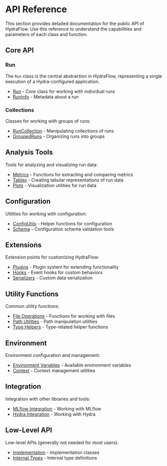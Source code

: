 # API Reference

This section provides detailed documentation for the public API of HydraFlow.
Use this reference to understand the capabilities and parameters of each
class and function.

## Core API

### Run

The `Run` class is the central abstraction in HydraFlow, representing a
single execution of a Hydra-configured application.

- [Run](./run.md) - Core class for working with individual runs
- [RunInfo](./run_info.md) - Metadata about a run

### Collections

Classes for working with groups of runs:

- [RunCollection](./run_collection.md) - Manipulating collections of runs
- [GroupedRuns](./grouped_runs.md) - Organizing runs into groups

## Analysis Tools

Tools for analyzing and visualizing run data:

- [Metrics](./metrics.md) - Functions for extracting and comparing metrics
- [Tables](./tables.md) - Creating tabular representations of run data
- [Plots](./plots.md) - Visualization utilities for run data

## Configuration

Utilities for working with configuration:

- [ConfigUtils](./config_utils.md) - Helper functions for configuration
- [Schema](./schema.md) - Configuration schema validation tools

## Extensions

Extension points for customizing HydraFlow:

- [Plugins](./plugins.md) - Plugin system for extending functionality
- [Hooks](./hooks.md) - Event hooks for custom behaviors
- [Serializers](./serializers.md) - Custom data serialization

## Utility Functions

Common utility functions:

- [File Operations](./file_ops.md) - Functions for working with files
- [Path Utilities](./path_utils.md) - Path manipulation utilities
- [Type Helpers](./type_helpers.md) - Type-related helper functions

## Environment

Environment configuration and management:

- [Environment Variables](./environment.md) - Available environment variables
- [Context](./context.md) - Context management utilities

## Integration

Integration with other libraries and tools:

- [MLflow Integration](./mlflow_integration.md) - Working with MLflow
- [Hydra Integration](./hydra_integration.md) - Working with Hydra

## Low-Level API

Low-level APIs (generally not needed for most users):

- [Implementation](./implementation.md) - Implementation classes
- [Internal Types](./internal_types.md) - Internal type definitions